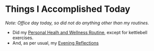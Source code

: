# Things I Accomplished Today

_Note: Office day today, so did not do anything other than my routines._

- Did my [Personal Healh and Wellness Routine](../../../routines/personal-health-and-wellness-routine-2024-week-2.md), except for kettlebell exercises.
- And, as per usual, my [Evening Reflections](../../../routines/evening-reflections.md)
